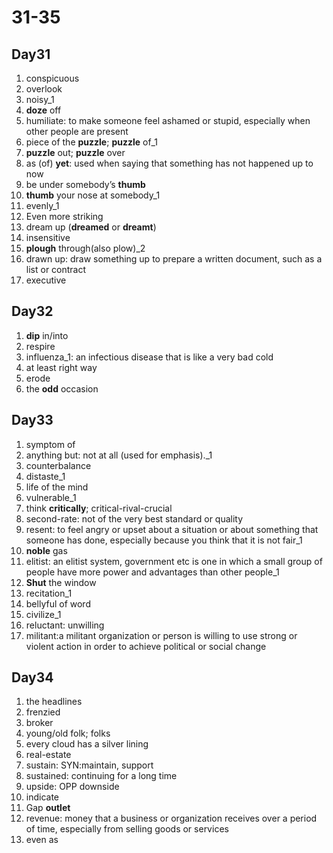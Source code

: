 # 31-35

## Day31

1. conspicuous
2. overlook
3. noisy_1
4. **doze** off
5. humiliate: to make someone feel ashamed or stupid, especially when other people are present
6. piece of the **puzzle**; **puzzle** of_1
7. **puzzle** out; **puzzle** over
8. as (of) **yet**: used when saying that something has not happened up to now
9. be under somebody’s **thumb**
10. **thumb** your nose at somebody_1
11. evenly_1
12. Even more striking
13. dream up (**dreamed** or **dreamt**)
14. insensitive
15. **plough** through(also plow)_2
16. drawn up: draw something up to prepare a written document, such as a list or contract
17. executive

## Day32

1. **dip** in/into
2. respire
3. influenza_1: an infectious disease that is like a very bad cold
4. at least right way
5. erode
6. the **odd** occasion

## Day33

1. symptom of
2. anything but: not at all (used for emphasis)._1
3. counterbalance
4. distaste_1
5. life of the mind
6. vulnerable_1
7. think **critically**; critical-rival-crucial
8. second-rate: not of the very best standard or quality
9. resent: to feel angry or upset about a situation or about something that someone has done, especially because you think that it is not fair_1
10. **noble** gas
11. elitist: an elitist system, government etc is one in which a small group of people have more power and advantages than other people_1
12. **Shut** the window
13. recitation_1
14. bellyful of word
15. civilize_1
16. reluctant: unwilling
17. militant:a militant organization or person is willing to use strong or violent action in order to achieve political or social change

## Day34

1. the headlines
2. frenzied
3. broker
4. young/old folk; folks
5. every cloud has a silver lining
6. real-estate
7. sustain: SYN:maintain, support
8. sustained: continuing for a long time
9. upside: OPP downside
10. indicate
11. Gap **outlet**
12. revenue: money that a business or organization receives over a period of time, especially from selling goods or services
13. even as

